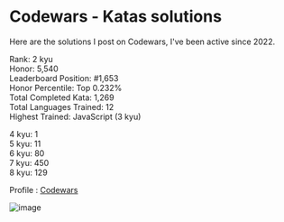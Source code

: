 # Codewars - Katas solutions

Here are the solutions I post on Codewars, I've been active since 2022.

Rank: 2 kyu  
Honor: 5,540  
Leaderboard Position: #1,653  
Honor Percentile: Top 0.232%  
Total Completed Kata: 1,269  
Total Languages Trained: 12  
Highest Trained: JavaScript (3 kyu)

4 kyu: 1  
5 kyu: 11  
6 kyu: 80  
7 kyu: 450  
8 kyu: 129  

Profile : [Codewars](https://www.codewars.com/users/Sancti0n)

![image](https://www.codewars.com/users/Sancti0n/badges/large)